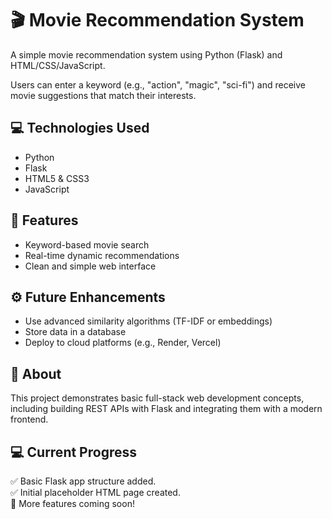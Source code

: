 
# 🎬 Movie Recommendation System

A simple movie recommendation system using Python (Flask) and HTML/CSS/JavaScript.  

Users can enter a keyword (e.g., "action", "magic", "sci-fi") and receive movie suggestions that match their interests.

## 💻 Technologies Used

- Python
- Flask
- HTML5 & CSS3
- JavaScript

## 🚀 Features

- Keyword-based movie search
- Real-time dynamic recommendations
- Clean and simple web interface

## ⚙️ Future Enhancements

- Use advanced similarity algorithms (TF-IDF or embeddings)
- Store data in a database
- Deploy to cloud platforms (e.g., Render, Vercel)

## 🔗 About

This project demonstrates basic full-stack web development concepts, including building REST APIs with Flask and integrating them with a modern frontend.
## 💻 Current Progress

✅ Basic Flask app structure added.  
✅ Initial placeholder HTML page created.  
🚧 More features coming soon!

